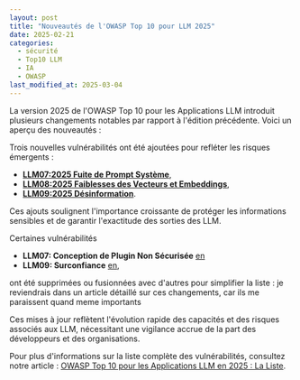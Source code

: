 ```yaml
---
layout: post
title: "Nouveautés de l'OWASP Top 10 pour LLM 2025"
date: 2025-02-21
categories: 
  - sécurité 
  - Top10 LLM
  - IA
  - OWASP 
last_modified_at: 2025-03-04
---
```


La version 2025 de l'OWASP Top 10 pour les Applications LLM introduit plusieurs changements notables 
par rapport à l'édition précédente. Voici un aperçu des nouveautés :


Trois nouvelles vulnérabilités ont été ajoutées pour refléter les risques émergents :
- **[LLM07:2025 Fuite de Prompt Système](#)**,
- **[LLM08:2025 Faiblesses des Vecteurs et Embeddings](#)**, 
- **[LLM09:2025 Désinformation](#)**. 

Ces ajouts soulignent l'importance croissante de protéger les informations sensibles et de garantir l'exactitude 
des sorties des LLM. 

Certaines vulnérabilités 
- **LLM07: Conception de Plugin Non Sécurisée** [en](https://github.com/OWASP/www-project-top-10-for-large-language-model-applications/blob/2023-v1.1/1_1_vulns/LLM07_InsecurePluginDesign.md) 
- **LLM09: Surconfiance** [en](https://github.com/OWASP/www-project-top-10-for-large-language-model-applications/blob/2023-v1.1/1_1_vulns/LLM09_Overreliance.md), 

ont été supprimées ou fusionnées avec d'autres pour simplifier la liste : je reviendrais dans un article détaillé sur 
ces changements, car ils me paraissent quand meme importants
 
Ces mises à jour reflètent l'évolution rapide des capacités et des risques associés aux LLM, 
nécessitant une vigilance accrue de la part des développeurs et des organisations.

Pour plus d'informations sur la liste complète des vulnérabilités, consultez notre article :
[OWASP Top 10 pour les Applications LLM en 2025 : La Liste](/2025/03/03/OWASPTop10LLM2025/).

